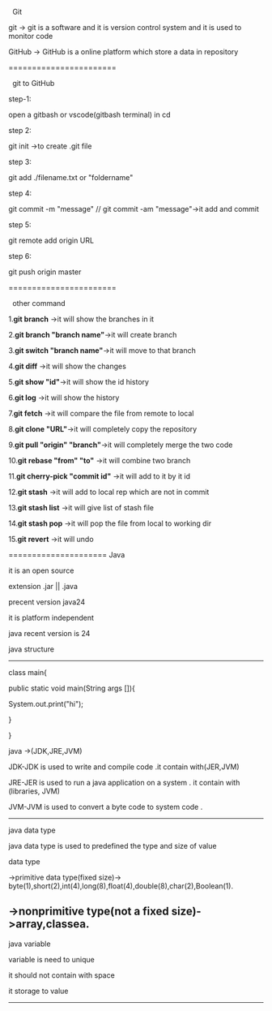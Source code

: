  		Git

git -> git is a software and it is version control system and it is used to monitor code

GitHub -> GitHub is a online platform which store a data in repository

=======================

  git to GitHub

step-1:

open a gitbash or vscode(gitbash terminal) in cd

step 2:

git init ->to create .git file

step 3:

git add ./filename.txt or "foldername"

step 4:

git commit -m "message" // git commit -am "message"->it add and commit

step 5:

git remote add origin URL

step 6:

git push origin master

=======================

  other command

1\.**git branch** ->it will show the branches in it

2\.**git branch "branch name"**->it will create branch

3\.**git switch "branch name"**->it will move to that branch

4\.**git diff** ->it will show the changes

5\.**git show "id"**->it will show the id history

6\.**git log** ->it will show the history

7\.**git fetch** ->it will compare the file from remote to local

8\.**git clone "URL"**->it will completely copy the repository

9\.**git pull "origin" "branch"**->it will completely merge the two code

10\.**git rebase "from" "to"** ->it will combine two branch

11\.**git cherry-pick "commit id"** ->it will add to it by it id

12\.**git stash** ->it will add to local rep which are not in commit

13\.**git stash list** ->it will give list of stash file

14\.**git stash pop** ->it will pop the file from local to working dir

15\.**git revert** ->it will undo

=====================
      Java

it is an open source

extension .jar || .java

precent version java24

it is platform independent

java recent version is 24



java structure 

--------------

class main{

public static void main(String args []){

System.out.print("hi");

}

}

java  ->(JDK,JRE,JVM)

JDK-JDK is used to write and compile code .it contain with(JER,JVM)

JRE-JER is used to run a java application on a system . it contain with (libraries, JVM)

JVM-JVM is used to convert a byte code to system code .

------------
java data type

java data type is used to predefined the type and size of value

data type
 
->primitive data type(fixed size)-> byte(1),short(2),int(4),long(8),float(4),double(8),char(2),Boolean(1).

->nonprimitive type(not a fixed size)->array,classea.
-----------
java variable 

variable is need to unique 

it should not contain with space 

it storage to value 

----------

 

























